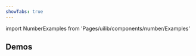 ```yaml
---
showTabs: true
---
```


import NumberExamples from 'Pages/uilib/components/number/Examples'

## Demos

<NumberExamples />
